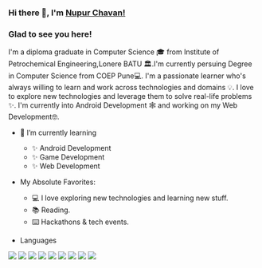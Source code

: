 
<!--
**NupurChavan/NupurChavan** is a ✨ _special_ ✨ repository because its `README.md` (this file) appears on your GitHub profile.

Here are some ideas to get you started:

- 🔭 I’m currently working on ...
- 🌱 I’m currently learning ...
- 👯 I’m looking to collaborate on ...
- 🤔 I’m looking for help with ...
- 💬 Ask me about ...
- 📫 How to reach me: ...
- 😄 Pronouns: ...
- ⚡ Fun fact: ...
[![Linkedin Badge](https://img.shields.io/badge/-LinkedIn-0e76a8?style=flat-square&logo=Linkedin&logoColor=white)](www.linkedin.com/in/nupur-v-chavan)
-->

### Hi there 👋, I'm [Nupur Chavan!](https://github.com/NupurChavan/)

### Glad to see you here!

I'm a diploma graduate in Computer Science 🎓 from Institute of Petrochemical Engineering,Lonere BATU 🏛.I'm currently persuing Degree in Computer Science from COEP Pune💻. I'm a passionate learner who's always willing to learn and work across technologies and domains 💡. I love to explore new technologies and leverage them to solve real-life problems ✨. I'm currently into Android Development 🕸️ and working on my Web Development🤓.


* 🌱 I’m currently learning 
  * ✨ Android Development
  * ✨ Game Development
  * ✨ Web Development

* My Absolute Favorites:
  * 💻 I love exploring new technologies and learning new stuff.
  * 📚 Reading.
  * ⌨️ Hackathons & tech events.

* Languages 
<p>
  <img src="https://img.shields.io/badge/Python-3776AB?style=for-the-badge&logo=python&logoColor=white" />
  <img src="https://img.shields.io/badge/C-00599C?style=for-the-badge&logo=c&logoColor=white" />
  <img src="https://img.shields.io/badge/C%2B%2B-00599C?style=for-the-badge&logo=c%2B%2B&logoColor=white" />
  <img src="https://img.shields.io/badge/Kotlin-7F52FF?style=for-the-badge&logo=Kotlin&logoColor=white" />
  <img src="https://img.shields.io/badge/Java-ED8B00?style=for-the-badge&logo=java&logoColor=white" />
  <img src="https://img.shields.io/badge/HTML5-E34F26?style=for-the-badge&logo=html5&logoColor=white" />
  <img src="https://img.shields.io/badge/CSS-1572B6?style=for-the-badge&logo=css&logoColor=white" />
  <img src="https://img.shields.io/badge/JavaScript-323330?style=for-the-badge&logo=javascript&logoColor=F7DF1E" />
  <img src="https://img.shields.io/badge/PHP-777BB4?style=for-the-badge&logo=php&logoColor=white" />
</p>
